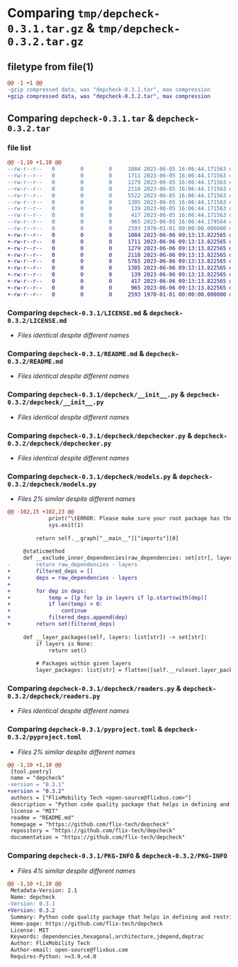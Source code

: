 # Comparing `tmp/depcheck-0.3.1.tar.gz` & `tmp/depcheck-0.3.2.tar.gz`

## filetype from file(1)

```diff
@@ -1 +1 @@
-gzip compressed data, was "depcheck-0.3.1.tar", max compression
+gzip compressed data, was "depcheck-0.3.2.tar", max compression
```

## Comparing `depcheck-0.3.1.tar` & `depcheck-0.3.2.tar`

### file list

```diff
@@ -1,10 +1,10 @@
--rw-r--r--   0        0        0     1084 2023-06-05 16:06:44.171563 depcheck-0.3.1/LICENSE.md
--rw-r--r--   0        0        0     1711 2023-06-05 16:06:44.171563 depcheck-0.3.1/README.md
--rw-r--r--   0        0        0     1279 2023-06-05 16:06:44.171563 depcheck-0.3.1/depcheck/__init__.py
--rw-r--r--   0        0        0     2110 2023-06-05 16:06:44.171563 depcheck-0.3.1/depcheck/depchecker.py
--rw-r--r--   0        0        0     5522 2023-06-05 16:06:44.171563 depcheck-0.3.1/depcheck/models.py
--rw-r--r--   0        0        0     1305 2023-06-05 16:06:44.171563 depcheck-0.3.1/depcheck/readers.py
--rw-r--r--   0        0        0      139 2023-06-05 16:06:44.171563 depcheck-0.3.1/depcheck/util.py
--rw-r--r--   0        0        0      417 2023-06-05 16:06:44.171563 depcheck-0.3.1/depcheck/util_test.py
--rw-r--r--   0        0        0      965 2023-06-05 16:06:44.179564 depcheck-0.3.1/pyproject.toml
--rw-r--r--   0        0        0     2593 1970-01-01 00:00:00.000000 depcheck-0.3.1/PKG-INFO
+-rw-r--r--   0        0        0     1084 2023-06-06 09:13:13.822565 depcheck-0.3.2/LICENSE.md
+-rw-r--r--   0        0        0     1711 2023-06-06 09:13:13.822565 depcheck-0.3.2/README.md
+-rw-r--r--   0        0        0     1279 2023-06-06 09:13:13.822565 depcheck-0.3.2/depcheck/__init__.py
+-rw-r--r--   0        0        0     2110 2023-06-06 09:13:13.822565 depcheck-0.3.2/depcheck/depchecker.py
+-rw-r--r--   0        0        0     5765 2023-06-06 09:13:13.822565 depcheck-0.3.2/depcheck/models.py
+-rw-r--r--   0        0        0     1305 2023-06-06 09:13:13.822565 depcheck-0.3.2/depcheck/readers.py
+-rw-r--r--   0        0        0      139 2023-06-06 09:13:13.822565 depcheck-0.3.2/depcheck/util.py
+-rw-r--r--   0        0        0      417 2023-06-06 09:13:13.822565 depcheck-0.3.2/depcheck/util_test.py
+-rw-r--r--   0        0        0      965 2023-06-06 09:13:13.822565 depcheck-0.3.2/pyproject.toml
+-rw-r--r--   0        0        0     2593 1970-01-01 00:00:00.000000 depcheck-0.3.2/PKG-INFO
```

### Comparing `depcheck-0.3.1/LICENSE.md` & `depcheck-0.3.2/LICENSE.md`

 * *Files identical despite different names*

### Comparing `depcheck-0.3.1/README.md` & `depcheck-0.3.2/README.md`

 * *Files identical despite different names*

### Comparing `depcheck-0.3.1/depcheck/__init__.py` & `depcheck-0.3.2/depcheck/__init__.py`

 * *Files identical despite different names*

### Comparing `depcheck-0.3.1/depcheck/depchecker.py` & `depcheck-0.3.2/depcheck/depchecker.py`

 * *Files identical despite different names*

### Comparing `depcheck-0.3.1/depcheck/models.py` & `depcheck-0.3.2/depcheck/models.py`

 * *Files 2% similar despite different names*

```diff
@@ -102,15 +102,23 @@
             print("\tERROR: Please make sure your root package has the `__init__.py` file and retry!")
             sys.exit(1)
 
         return self.__graph["__main__"]["imports"][0]
 
     @staticmethod
     def __exclude_inner_dependencies(raw_dependencies: set[str], layers: set[str]) -> set[str]:
-        return raw_dependencies - layers
+        filtered_deps = []
+        deps = raw_dependencies - layers
+
+        for dep in deps:
+            temp = [lp for lp in layers if lp.startswith(dep)]
+            if len(temp) > 0:
+                continue
+            filtered_deps.append(dep)
+        return set(filtered_deps)
 
     def __layer_packages(self, layers: list[str]) -> set[str]:
         if layers is None:
             return set()
 
         # Packages within given layers
         layer_packages: list[str] = flatten([self.__ruleset.layer_packages(layer) for layer in layers])
```

### Comparing `depcheck-0.3.1/depcheck/readers.py` & `depcheck-0.3.2/depcheck/readers.py`

 * *Files identical despite different names*

### Comparing `depcheck-0.3.1/pyproject.toml` & `depcheck-0.3.2/pyproject.toml`

 * *Files 2% similar despite different names*

```diff
@@ -1,10 +1,10 @@
 [tool.poetry]
 name = "depcheck"
-version = "0.3.1"
+version = "0.3.2"
 authors = ["FlixMobility Tech <open-source@flixbus.com>"]
 description = "Python code quality package that helps in defining and restricting how components of your code may interact"
 license = "MIT"
 readme = "README.md"
 homepage = "https://github.com/flix-tech/depcheck"
 repository = "https://github.com/flix-tech/depcheck"
 documentation = "https://github.com/flix-tech/depcheck"
```

### Comparing `depcheck-0.3.1/PKG-INFO` & `depcheck-0.3.2/PKG-INFO`

 * *Files 4% similar despite different names*

```diff
@@ -1,10 +1,10 @@
 Metadata-Version: 2.1
 Name: depcheck
-Version: 0.3.1
+Version: 0.3.2
 Summary: Python code quality package that helps in defining and restricting how components of your code may interact
 Home-page: https://github.com/flix-tech/depcheck
 License: MIT
 Keywords: dependencies,hexagonal,architecture,jdepend,deptrac
 Author: FlixMobility Tech
 Author-email: open-source@flixbus.com
 Requires-Python: >=3.9,<4.0
```

